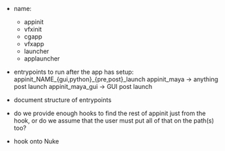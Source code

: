 
- name:
    - appinit
    - vfxinit
    - cgapp
    - vfxapp
    - launcher
    - applauncher

- entrypoints to run after the app has setup:
    appinit_NAME_{gui,python}_{pre,post}_launch
    appinit_maya -> anything post launch
    appinit_maya_gui -> GUI post launch

- document structure of entrypoints

- do we provide enough hooks to find the rest of appinit just from the hook,
  or do we assume that the user must put all of that on the path(s) too?

- hook onto Nuke

